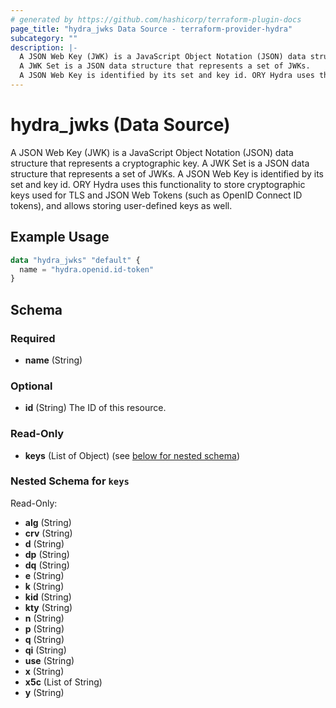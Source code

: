 ```yaml
---
# generated by https://github.com/hashicorp/terraform-plugin-docs
page_title: "hydra_jwks Data Source - terraform-provider-hydra"
subcategory: ""
description: |-
  A JSON Web Key (JWK) is a JavaScript Object Notation (JSON) data structure that represents a cryptographic key.
  A JWK Set is a JSON data structure that represents a set of JWKs.
  A JSON Web Key is identified by its set and key id. ORY Hydra uses this functionality to store cryptographic keys used for TLS and JSON Web Tokens (such as OpenID Connect ID tokens), and allows storing user-defined keys as well.
---
```


# hydra_jwks (Data Source)

A JSON Web Key (JWK) is a JavaScript Object Notation (JSON) data structure that represents a cryptographic key. 
A JWK Set is a JSON data structure that represents a set of JWKs. 
A JSON Web Key is identified by its set and key id. ORY Hydra uses this functionality to store cryptographic keys used for TLS and JSON Web Tokens (such as OpenID Connect ID tokens), and allows storing user-defined keys as well.

## Example Usage

```terraform
data "hydra_jwks" "default" {
  name = "hydra.openid.id-token"
}
```

<!-- schema generated by tfplugindocs -->
## Schema

### Required

- **name** (String)

### Optional

- **id** (String) The ID of this resource.

### Read-Only

- **keys** (List of Object) (see [below for nested schema](#nestedatt--keys))

<a id="nestedatt--keys"></a>
### Nested Schema for `keys`

Read-Only:

- **alg** (String)
- **crv** (String)
- **d** (String)
- **dp** (String)
- **dq** (String)
- **e** (String)
- **k** (String)
- **kid** (String)
- **kty** (String)
- **n** (String)
- **p** (String)
- **q** (String)
- **qi** (String)
- **use** (String)
- **x** (String)
- **x5c** (List of String)
- **y** (String)


